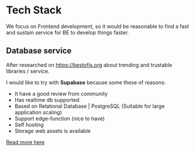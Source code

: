 # Tech Stack

We focus on Frontend development, so it would be reasonable to find a fast and sustain service for BE to develop things faster.

## Database service

After researched on https://bestofjs.org about trending and trustable libraries / service.

I would like to try with **Supabase** because some these of reasons:

- It have a good review from community
- Has realtime db supported.
- Based on Relational Database | PostgreSQL (Suitable for large application scaling)
- Support edge-function (nice to have)
- Self hosting
- Storage web assets is available

[Read more here](https://supabase.com/)

